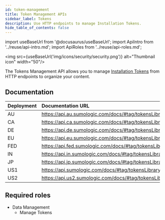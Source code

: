 ```yaml
---
id: token-management
title: Token Management APIs
sidebar_label: Tokens
description: Use HTTP endpoints to manage Installation Tokens.
hide_table_of_contents: false
---
```


import useBaseUrl from '@docusaurus/useBaseUrl';
import ApiIntro from '../reuse/api-intro.md';
import ApiRoles from '../reuse/api-roles.md';

<img src={useBaseUrl('img/icons/security/security.png')} alt="Thumbnail icon" width="50"/>

The Tokens Management API allows you to manage [Installation Tokens](/docs/manage/security/installation-tokens) from HTTP endpoints to organize your content.

## Documentation

<ApiIntro/>

| Deployment | Documentation URL                                               |
|:------------|:-----------------------------------------------------------------|
| AU         | https://api.au.sumologic.com/docs/#tag/tokensLibraryManagement  |
| CA         | https://api.ca.sumologic.com/docs/#tag/tokensLibraryManagement  |
| DE         | https://api.de.sumologic.com/docs/#tag/tokensLibraryManagement  |
| EU         | https://api.eu.sumologic.com/docs/#tag/tokensLibraryManagement  |
| FED        | https://api.fed.sumologic.com/docs/#tag/tokensLibraryManagement |
| IN         | https://api.in.sumologic.com/docs/#tag/tokensLibraryManagement  |
| JP         | https://api.jp.sumologic.com/docs/#tag/tokensLibraryManagement  |
| US1        | https://api.sumologic.com/docs/#tag/tokensLibraryManagement     |
| US2        | https://api.us2.sumologic.com/docs/#tag/tokensLibraryManagement |

## Required roles

<ApiRoles/>

* Data Management
    * Manage Tokens